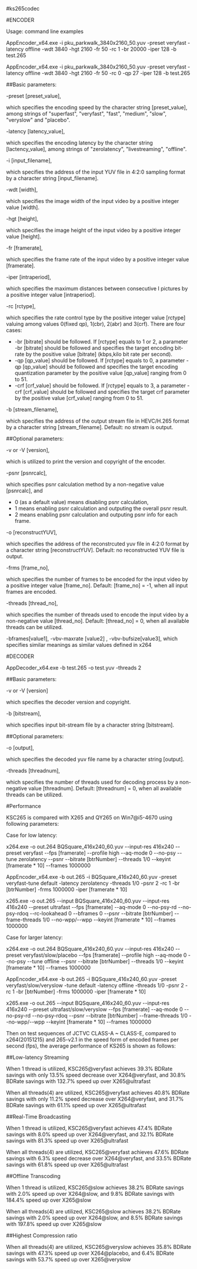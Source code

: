 #ks265codec

#ENCODER

Usage: command line examples

AppEncoder_x64.exe -i pku_parkwalk_3840x2160_50.yuv -preset veryfast -latency offline -wdt 3840 -hgt 2160 -fr 50 -rc 1 -br 20000 -iper 128 -b test.265

AppEncoder_x64.exe -i pku_parkwalk_3840x2160_50.yuv -preset veryfast -latency offline -wdt 3840 -hgt 2160 -fr 50 -rc 0 -qp 27 -iper 128 -b test.265
 
##Basic parameters:

-preset [preset_value], 

which specifies the encoding speed by the character string [preset_value], among strings of "superfast", "veryfast", "fast", "medium", "slow", "veryslow" and "placebo".

-latency [latency_value],

which specifies the encoding latency by the character string [lactency_value], among strings of "zerolatency", "livestreaming", "offline".

-i [input_filename], 

which specifies the address of the input YUV file in 4:2:0 sampling format by a character string [input_filename].

-wdt [width], 

which specifies the image width of the input video by a positive integer value [width]. 

-hgt [height], 

which specifies the image height of the input video by a positive integer value [height].

-fr [framerate], 

which specifies the frame rate of the input video by a positive integer value [framerate].

-iper [intraperiod], 

which specifies the maximum distances between consecutive I pictures by a positive integer value [intraperiod].

-rc [rctype], 

which specifies the rate control type by the positive integer value [rctype] valuing among values 0(fixed qp), 1(cbr), 2(abr) and 3(crf). There are four cases:
* -br [bitrate] should be followed. If [rctype] equals to 1 or 2, a parameter -br [bitrate] should be followed and specifies the target encoding bit-rate by the positive value [bitrate] (kbps,kilo bit rate per second). 
* -qp [qp_value] should be followed. If [rctype] equals to 0, a parameter -qp [qp_value] should be followed and specifies the target encoding quantization parameter by the positive value [qp_value] ranging from 0 to 51. 
* -crf [crf_value] should be followed. If [rctype] equals to 3, a parameter -crf [crf_value] should be followed and specifies the target crf parameter by the positive value [crf_value] ranging from 0 to 51. 

-b [stream_filename], 

which specifies the address of the output stream file in HEVC/H.265 format by a character string [stream_filename]. Default: no stream is output.


##Optional parameters:

-v or -V [version],

which is utilized to print the version and copyright of the encoder.

-psnr [psnrcalc],

which specifies psnr calculation method by a non-negative value [psnrcalc], and
* 0 (as a default value) means disabling psnr calculation,
* 1 means enabling psnr calculation and outputing the overall psnr result. 
* 2 means enabling psnr calculation and outputing psnr info for each frame.

-o [reconstructYUV], 

which specifies the address of the reconstrcuted yuv file in 4:2:0 format by a character string [reconstructYUV]. Default: no reconstructed YUV file is output.

-frms [frame_no], 

which specifies the number of frames to be encoded for the input video by a positive integer value [frame_no]. Default: [frame_no] = -1, when all input frames are encoded.

-threads [thread_no], 

which specifies the number of threads used to encode the input video by a non-negative value [thread_no]. Default: [thread_no] = 0, when all available threads can be utilized.

-bframes[value1], -vbv-maxrate [value2] , -vbv-bufsize[value3],
which specifies similar meanings as similar values defined in x264

#DECODER

AppDecoder_x64.exe -b test.265 -o test.yuv -threads 2

##Basic parameters:

-v or -V [version]

which specifies the decoder version and copyright.

-b [bitstream],

which specifies input bit-stream file by a character string [bitstream].


##Optional parameters:

-o [output],

which specifies the decoded yuv file name by a character string [output].

-threads [threadnum],

which specifies the number of threads used for decoding process by a non-negative value [threadnum]. Default: [threadnum] = 0, when all available threads can be utilized.


#Performance

KSC265 is compared with X265 and QY265 on Win7@i5-4670 using following parameters:

Case for low latency:

x264.exe -o out.264 BQSquare_416x240_60.yuv --input-res 416x240 --preset veryfast --fps [framerate] --profile high --aq-mode 0 --no-psy --tune zerolatency  --psnr  --bitrate [btrNumber] --threads 1/0 --keyint [framerate * 10] --frames 1000000

AppEncoder_x64.exe -b out.265 -i BQSquare_416x240_60.yuv -preset veryfast-tune default -latency  zerolatency -threads 1/0 -psnr 2 -rc 1 -br [btrNumber] -frms 1000000 -iper [framerate * 10]

x265.exe -o out.265 --input BQSquare_416x240_60.yuv --input-res 416x240 --preset ultrafast --fps [framerate] --aq-mode 0 --no-psy-rd --no-psy-rdoq --rc-lookahead 0 --bframes 0  --psnr  --bitrate [btrNumber] --frame-threads 1/0 --no-wpp/--wpp --keyint [framerate * 10] --frames 1000000

Case for larger latency:

x264.exe -o out.264 BQSquare_416x240_60.yuv --input-res 416x240 --preset veryfast/slow/placebo --fps [framerate] --profile high --aq-mode 0 --no-psy --tune offline  --psnr  --bitrate [btrNumber] --threads 1/0 --keyint [framerate * 10] --frames 1000000

AppEncoder_x64.exe -b out.265 -i BQSquare_416x240_60.yuv -preset veryfast/slow/veryslow -tune default -latency  offline -threads 1/0 -psnr 2 -rc 1 -br [btrNumber] -frms 1000000 -iper [framerate * 10]

x265.exe -o out.265 --input BQSquare_416x240_60.yuv --input-res 416x240 --preset ultrafast/slow/veryslow --fps [framerate] --aq-mode 0 --no-psy-rd --no-psy-rdoq  --psnr  --bitrate [btrNumber] --frame-threads 1/0 --no-wpp/--wpp --keyint [framerate * 10] --frames 1000000

Then on test sequences of JCTVC CLASS-A ~ CLASS-E, compared to x264(20151215) and 265-v2.1 in the speed form of encoded frames per second (fps), the average performance of KS265 is shown as follows:


##Low-latency Streaming

When 1 thread is utilized, KSC265@veryfast achieves 39.3% BDRate savings with only 13.5% speed decrease over X264@veryfast, and 30.8% BDRate savings with 132.7% speed up over X265@ultrafast

When all threads(4) are utilized, KSC265@veryfast achieves 40.8% BDRate savings with only 11.2% speed decrease over X264@veryfast, and 31.7% BDRate savings with 61.1% speed up over X265@ultrafast


##Real-Time Broadcasting

When 1 thread is utilized, KSC265@veryfast achieves 47.4% BDRate savings with 8.0% speed up over X264@veryfast, and 32.1% BDRate savings with 81.3% speed up over X265@ultrafast

When all threads(4) are utilized, KSC265@veryfast achieves 47.6% BDRate savings with 6.3% speed decrease over X264@veryfast, and 33.5% BDRate savings with 61.8% speed up over X265@ultrafast


##Offline Transcoding

When 1 thread is utilized, KSC265@slow achieves 38.2% BDRate savings with 2.0% speed up over X264@slow, and 9.8% BDRate savings with 184.4% speed up over X265@slow

When all threads(4) are utilized, KSC265@slow achieves 38.2% BDRate savings with 2.0% speed up over X264@slow, and 8.5% BDRate savings with 197.8% speed up over X265@slow


##Highest Compression ratio

When all threads(4) are utilized, KSC265@veryslow achieves 35.8% BDRate savings with 47.3% speed up over X264@placebo, and 6.4% BDRate savings with 53.7% speed up over X265@veryslow
